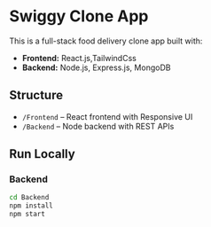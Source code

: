# Swiggy Clone App

This is a full-stack food delivery clone app built with:

- **Frontend:** React.js,TailwindCss
- **Backend:** Node.js, Express.js, MongoDB

## Structure

- `/Frontend` – React frontend with Responsive UI
- `/Backend` – Node backend with REST APIs

## Run Locally

### Backend
```bash
cd Backend
npm install
npm start
